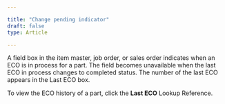 ```yaml
---

title: "Change pending indicator"
draft: false
type: Article

---
```


A field box in the item master, job order, or sales order indicates when an ECO is in process for a part. The field becomes unavailable when the last ECO in process changes to completed status. The number of the last ECO appears in the Last ECO box.

To view the ECO history of a part, click the **Last ECO** Lookup Reference.


​